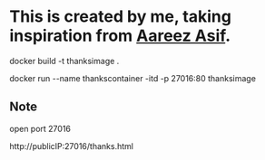 # This is created by me, taking inspiration from [Aareez Asif](https://youtu.be/tJxmN_nN__Y?si=EDfXoumrRuZtEWBL).

docker build -t thanksimage .


docker run --name thankscontainer -itd -p 27016:80 thanksimage


## Note 
open port 27016

http://publicIP:27016/thanks.html
